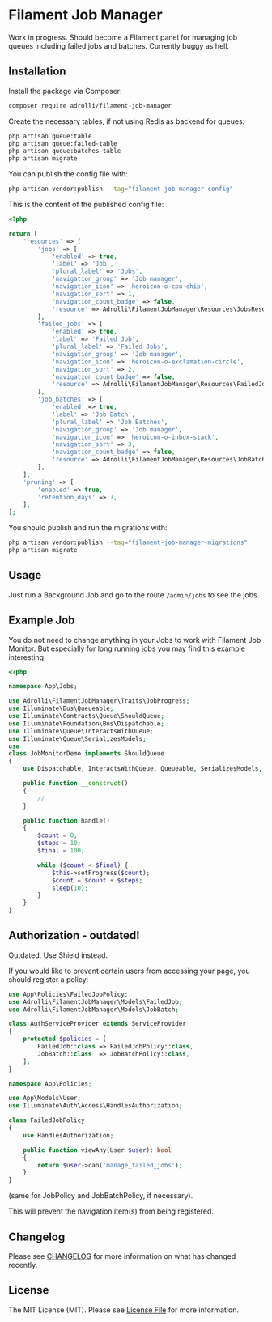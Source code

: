 # Filament Job Manager

Work in progress. Should become a Filament panel for managing job queues including failed jobs and batches. Currently buggy as hell.

## Installation

Install the package via Composer:

```bash
composer require adrolli/filament-job-manager
```

Create the necessary tables, if not using Redis as backend for queues:

```bash
php artisan queue:table
php artisan queue:failed-table
php artisan queue:batches-table
php artisan migrate
```

You can publish the config file with:

```bash
php artisan vendor:publish --tag="filament-job-manager-config"
```

This is the content of the published config file:

```php
<?php

return [
    'resources' => [
        'jobs' => [
            'enabled' => true,
            'label' => 'Job',
            'plural_label' => 'Jobs',
            'navigation_group' => 'Job manager',
            'navigation_icon' => 'heroicon-o-cpu-chip',
            'navigation_sort' => 1,
            'navigation_count_badge' => false,
            'resource' => Adrolli\FilamentJobManager\Resources\JobsResource::class,
        ],
        'failed_jobs' => [
            'enabled' => true,
            'label' => 'Failed Job',
            'plural_label' => 'Failed Jobs',
            'navigation_group' => 'Job manager',
            'navigation_icon' => 'heroicon-o-exclamation-circle',
            'navigation_sort' => 2,
            'navigation_count_badge' => false,
            'resource' => Adrolli\FilamentJobManager\Resources\FailedJobsResource::class,
        ],
        'job_batches' => [
            'enabled' => true,
            'label' => 'Job Batch',
            'plural_label' => 'Job Batches',
            'navigation_group' => 'Job manager',
            'navigation_icon' => 'heroicon-o-inbox-stack',
            'navigation_sort' => 3,
            'navigation_count_badge' => false,
            'resource' => Adrolli\FilamentJobManager\Resources\JobBatchesResource::class,
        ],
    ],
    'pruning' => [
        'enabled' => true,
        'retention_days' => 7,
    ],
];

```

You should publish and run the migrations with:

```bash
php artisan vendor:publish --tag="filament-job-manager-migrations"
php artisan migrate
```

## Usage

Just run a Background Job and go to the route `/admin/jobs` to see the jobs.

## Example Job

You do not need to change anything in your Jobs to work with Filament Job Monitor. But especially for long running jobs you may find this example interesting:

```php
<?php

namespace App\Jobs;

use Adrolli\FilamentJobManager\Traits\JobProgress;
use Illuminate\Bus\Queueable;
use Illuminate\Contracts\Queue\ShouldQueue;
use Illuminate\Foundation\Bus\Dispatchable;
use Illuminate\Queue\InteractsWithQueue;
use Illuminate\Queue\SerializesModels;
use
class JobMonitorDemo implements ShouldQueue
{
    use Dispatchable, InteractsWithQueue, Queueable, SerializesModels, QueueProgress;

    public function __construct()
    {
        //
    }

    public function handle()
    {
        $count = 0;
        $steps = 10;
        $final = 100;

        while ($count < $final) {
            $this->setProgress($count);
            $count = $count + $steps;
          	sleep(10);
        }
    }
}
```

## Authorization - outdated!

Outdated. Use Shield instead.

If you would like to prevent certain users from accessing your page, you should register a policy:

```php
use App\Policies\FailedJobPolicy;
use Adrolli\FilamentJobManager\Models\FailedJob;
use Adrolli\FilamentJobManager\Models\JobBatch;

class AuthServiceProvider extends ServiceProvider
{
	protected $policies = [
		FailedJob::class => FailedJobPolicy::class,
		JobBatch::class  => JobBatchPolicy::class,
	];
}
```

```php
namespace App\Policies;

use App\Models\User;
use Illuminate\Auth\Access\HandlesAuthorization;

class FailedJobPolicy
{
	use HandlesAuthorization;

	public function viewAny(User $user): bool
	{
		return $user->can('manage_failed_jobs');
	}
}
```

(same for JobPolicy and JobBatchPolicy, if necessary).

This will prevent the navigation item(s) from being registered.

## Changelog

Please see [CHANGELOG](CHANGELOG.md) for more information on what has changed recently.

## License

The MIT License (MIT). Please see [License File](LICENSE.md) for more information.
